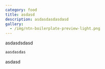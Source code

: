 ```yaml
---
category: food
title: asdasd
description: asdasdasdasdasd
gallery:
  - /img/ntn-boilerplate-preview-light.png
---
```

a﻿sdasdsdasd

```asn
aasdasdas

```



a﻿sdasd